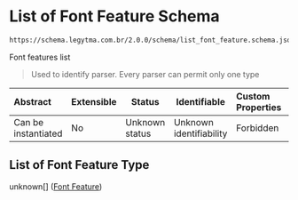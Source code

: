 # List of Font Feature Schema

```txt
https://schema.legytma.com.br/2.0.0/schema/list_font_feature.schema.json
```

Font features list


> Used to identify parser. Every parser can permit only one type
>

| Abstract            | Extensible | Status         | Identifiable            | Custom Properties | Additional Properties | Access Restrictions | Defined In                                                                                      |
| :------------------ | ---------- | -------------- | ----------------------- | :---------------- | --------------------- | ------------------- | ----------------------------------------------------------------------------------------------- |
| Can be instantiated | No         | Unknown status | Unknown identifiability | Forbidden         | Allowed               | none                | [list_font_feature.schema.json](../schema/list_font_feature.schema.json) |

## List of Font Feature Type

unknown\[] ([Font Feature](list_font_feature-font-feature.md))
